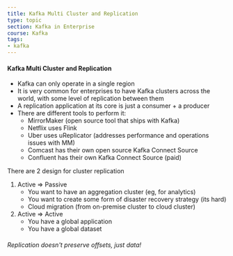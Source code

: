 ```yaml
---
title: Kafka Multi Cluster and Replication
type: topic
section: Kafka in Enterprise
course: Kafka
tags:
- kafka
---
```

#### Kafka Multi Cluster and Replication
- Kafka can only operate in a single region
- It is very common for enterprises to have Kafka clusters across the world, with some level of replication between them
- A replication application at its core is just a consumer + a producer
- There are different tools to perform it:
    - MirrorMaker (open source tool that ships with Kafka)
    - Netflix uses Flink
    - Uber uses uReplicator (addresses performance and operations issues with MM)
    - Comcast has their own open source Kafka Connect Source
    - Confluent has their own Kafka Connect Source (paid)

There are 2 design for cluster replication
1. Active => Passive
    - You want to have an aggregation cluster (eg, for analytics)
    - You want to create some form of disaster recovery strategy (its hard)
    - Cloud migration (from on-premise cluster to cloud cluster)
2. Active => Active
    - You have a global application
    - You have a global dataset

###### Replication doesn't preserve offsets, just data!
